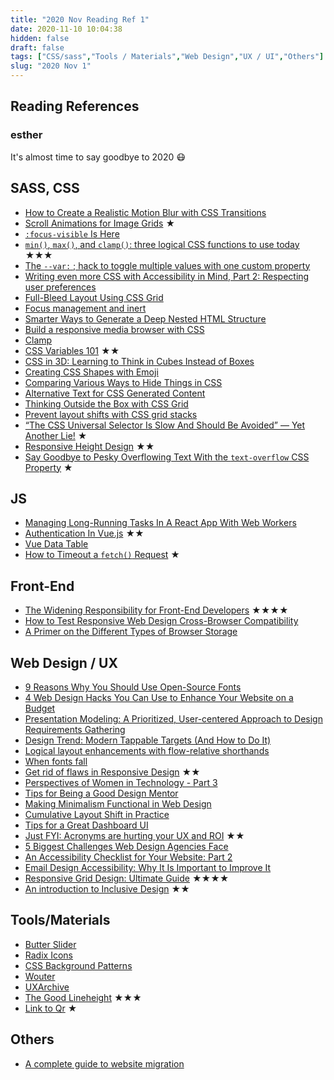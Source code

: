 ```yaml
---
title: "2020 Nov Reading Ref 1"
date: 2020-11-10 10:04:38
hidden: false
draft: false
tags: ["CSS/sass","Tools / Materials","Web Design","UX / UI","Others"]
slug: "2020 Nov 1"
---
```

## Reading References
### esther
It's almost time to say goodbye to 2020 😷

<!--more-->

## SASS, CSS
 - [How to Create a Realistic Motion Blur with CSS Transitions](https://css-tricks.com/how-to-create-a-realistic-motion-blur-with-css-transitions/)
 - [Scroll Animations for Image Grids](https://tympanus.net/codrops/2020/10/14/scroll-animations-for-image-grids/) ★
 - [`:focus-visible` Is Here](https://matthiasott.com/notes/focus-visible-is-here)
 - [`min()`, `max()`, and `clamp()`: three logical CSS functions to use today](https://web.dev/min-max-clamp/) ★★★
 - [The `-​-var:` ; hack to toggle multiple values with one custom property](https://lea.verou.me/2020/10/the-var-space-hack-to-toggle-multiple-values-with-one-custom-property/)
 - [Writing even more CSS with Accessibility in Mind, Part 2: Respecting user preferences](https://www.matuzo.at/blog/writing-even-more-css-with-accessibility-in-mind-user-preferences/)
 - [Full-Bleed Layout Using CSS Grid](https://joshwcomeau.com/css/full-bleed/)
 - [Focus management and inert](https://css-tricks.com/focus-management-and-inert/)
 - [Smarter Ways to Generate a Deep Nested HTML Structure](https://css-tricks.com/smarter-ways-to-generate-a-deep-nested-html-structure/)
 - [Build a responsive media browser with CSS](https://piccalil.li/tutorial/build-a-responsive-media-browser-with-css/)
 - [Clamp](https://utopia.fyi/blog/clamp/)
 - [CSS Variables 101](https://ishadeed.com/article/css-vars-101/) ★★
 - [CSS in 3D: Learning to Think in Cubes Instead of Boxes](https://css-tricks.com/css-in-3d-learning-to-think-in-cubes-instead-of-boxes/)
 - [Creating CSS Shapes with Emoji](https://css-tricks.com/creating-css-shapes-with-emoji/)
 - [Comparing Various Ways to Hide Things in CSS](https://css-tricks.com/comparing-various-ways-to-hide-things-in-css/)
 - [Alternative Text for CSS Generated Content](https://adrianroselli.com/2020/10/alternative-text-for-css-generated-content.html)
 - [Thinking Outside the Box with CSS Grid](https://frontend.horse/articles/thinking-outside-the-box-with-css-grid/)
 - [Prevent layout shifts with CSS grid stacks](https://www.hsablonniere.com/prevent-layout-shifts-with-css-grid-stacks--qcj5jo/)
 - [“The CSS Universal Selector Is Slow And Should Be Avoided” — Yet Another Lie!](https://levelup.gitconnected.com/the-css-universal-selector-is-slow-and-should-be-avoided-yet-another-lie-eb4d15f4c320) ★
 - [Responsive Height Design](https://ishadeed.com/article/responsive-design-height/) ★★
 - [Say Goodbye to Pesky Overflowing Text With the `text-overflow` CSS Property](https://dev.to/vtrpldn/say-goodbye-to-pesky-overflowing-text-with-the-text-overflow-css-property-1jee) ★


## JS
 - [Managing Long-Running Tasks In A React App With Web Workers](https://www.smashingmagazine.com/2020/10/tasks-react-app-web-workers/)
 - [Authentication In Vue.js](https://www.smashingmagazine.com/2020/10/authentication-in-vue-js/) ★★
 - [Vue Data Table](https://tj.ie/vue-data-table/)
 - [How to Timeout a `fetch()` Request](https://dmitripavlutin.com/timeout-fetch-request/) ★


## Front-End
 - [The Widening Responsibility for Front-End Developers](https://css-tricks.com/the-widening-responsibility-for-front-end-developers/) ★★★★
 - [How to Test Responsive Web Design Cross-Browser Compatibility](https://www.sitepoint.com/responsive-web-design-cross-browser-compatibility/)
 - [A Primer on the Different Types of Browser Storage](https://css-tricks.com/a-primer-on-the-different-types-of-browser-storage/)



## Web Design / UX
 - [9 Reasons Why You Should Use Open-Source Fonts](https://designshack.net/articles/typography/why-you-should-use-open-source-fonts/)
 - [4 Web Design Hacks You Can Use to Enhance Your Website on a Budget](https://webdesignledger.com/4-web-design-hacks-you-can-use-to-enhance-your-website-on-a-budget/)
 - [Presentation Modeling: A Prioritized, User-centered Approach to Design Requirements Gathering](https://www.lullabot.com/articles/presentation-modeling-prioritized-user-centered-approach-design-requirements-gathering)
 - [Design Trend: Modern Tappable Targets (And How to Do It)](https://designshack.net/articles/ux-design/tappable-targets/)
 - [Logical layout enhancements with flow-relative shorthands](https://web.dev/logical-property-shorthands/)
 - [When fonts fall](https://www.figma.com/blog/when-fonts-fall/)
 - [Get rid of flaws in Responsive Design](https://blog.plantapp.io/post/get-rid-of-flaws-in-responsive-design) ★★
 - [Perspectives of Women in Technology - Part 3](https://www.lullabot.com/articles/perspectives-women-technology-part-3)
 - [Tips for Being a Good Design Mentor](https://speckyboy.com/good-design-mentor/)
 - [Making Minimalism Functional in Web Design](https://www.webdesignerdepot.com/2020/10/making-minimalism-functional-in-web-design/)
 - [Cumulative Layout Shift in Practice](https://nicj.net/cumulative-layout-shift-in-practice/)
 - [Tips for a Great Dashboard UI](https://gapsystudio.com/blog/how-to-design-a-dashboard-ui/)
 - [Just FYI: Acronyms are hurting your UX and ROI](https://uxdesign.cc/just-fyi-acronyms-are-hurting-your-ux-and-roi-423572d69195) ★★
 - [5 Biggest Challenges Web Design Agencies Face](https://www.webdesignerdepot.com/2020/10/5-biggest-challenges-web-design-agencies-face/)
 - [An Accessibility Checklist for Your Website: Part 2](https://www.lullabot.com/articles/accessibility-checklist-your-website-part-2)
 - [Email Design Accessibility: Why It Is Important to Improve It](https://designmodo.com/email-accessibility/)
 - [Responsive Grid Design: Ultimate Guide](https://medium.muz.li/responsive-grid-design-ultimate-guide-7aa41ca7892) ★★★★
 - [An introduction to Inclusive Design](https://uxdesign.cc/an-introduction-to-inclusive-design-487602877a01) ★★


## Tools/Materials
 - [Butter Slider](https://github.com/armandsalle/butter-slider)
 - [Radix Icons](https://icons.modulz.app/)
 - [CSS Background Patterns](https://www.magicpattern.design/tools/css-backgrounds)
 - [Wouter](https://github.com/molefrog/wouter)
 - [UXArchive](https://uxarchive.com/)
 - [The Good Lineheight](https://www.thegoodlineheight.com/) ★★★
 - [Link to Qr](https://link-to-qr.com/) ★


## Others
 - [A complete guide to website migration](https://en.rockcontent.com/blog/website-migration-guide/)
